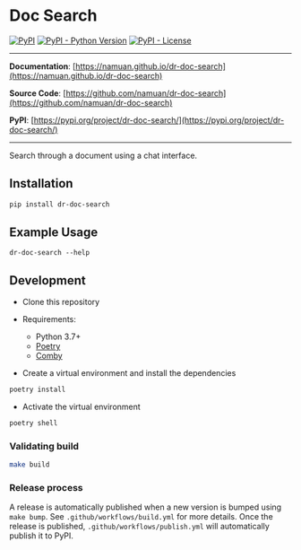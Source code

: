 # Doc Search

[![PyPI](https://img.shields.io/pypi/v/dr-doc-search?style=flat-square)](https://pypi.python.org/pypi/dr-doc-search/)
[![PyPI - Python Version](https://img.shields.io/pypi/pyversions/dr-doc-search?style=flat-square)](https://pypi.python.org/pypi/dr-doc-search/)
[![PyPI - License](https://img.shields.io/pypi/l/dr-doc-search?style=flat-square)](https://pypi.python.org/pypi/dr-doc-search/)


---

**Documentation**: [https://namuan.github.io/dr-doc-search](https://namuan.github.io/dr-doc-search)

**Source Code**: [https://github.com/namuan/dr-doc-search](https://github.com/namuan/dr-doc-search)

**PyPI**: [https://pypi.org/project/dr-doc-search/](https://pypi.org/project/dr-doc-search/)

---

Search through a document using a chat interface.

## Installation

```sh
pip install dr-doc-search
```

## Example Usage

```shell
dr-doc-search --help
```

## Development

* Clone this repository
* Requirements:
  * Python 3.7+
  * [Poetry](https://python-poetry.org/)
  * [Comby](https://comby.dev/docs/)

* Create a virtual environment and install the dependencies
```sh
poetry install
```

* Activate the virtual environment
```sh
poetry shell
```

### Validating build
```sh
make build
```

### Release process
A release is automatically published when a new version is bumped using `make bump`.
See `.github/workflows/build.yml` for more details.
Once the release is published, `.github/workflows/publish.yml` will automatically publish it to PyPI.
